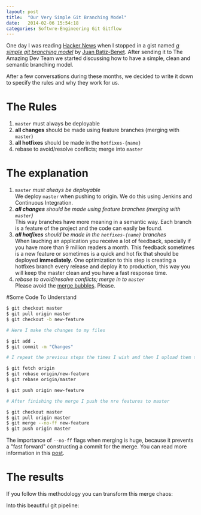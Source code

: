 ```yaml
---
layout: post
title:  "Our Very Simple Git Branching Model"
date:   2014-02-06 15:54:18
categories: Softwre-Engineering Git Gitflow
---
```


One day I was reading [Hacker News][hn] when I stopped in a gist named _[a simple git branching model][article]_ by [Juan Batiz-Benet][jbenet]. After sending it to The Amazing Dev Team we started discussing how to have a simple, clean and semantic branching model.

After a few conversations during these months, we decided to write it down to specify the rules and why they work for us.

# The Rules
1. `master` must always be deployable
1. **all changes** should be made using feature branches (merging with `master`)
1. **all hotfixes** should be made in the `hotfixes-{name}`
1. rebase to avoid/resolve conflicts; merge into `master`

# The explanation
1. `master` _must always be deployable_<br /> 
We deploy `master` when pushing to origin. We do this using Jenkins and Continuous Integration.
1. _**all changes** should be made using feature branches (merging with `master`)_<br /> 
This way branches have more meaning in a semantic way. Each branch is a feature of the project and the code can easily be found.
1. _**all hotfixes** should be made in the `hotfixes-{name}` branches_<br />
When lauching an application you receive a lot of feedback, specially if you have more than 9 million readers a month. This feedback sometimes is a new feature or sometimes is a quick and hot fix that should be deployed **immediately**. One optimization to this step is creating a hotfixes branch every release and deploy it to production, this way you will keep the master clean and you have a fast response time.
1. _rebase to avoid/resolve conflicts; merge in to `master`_</br>
Please avoid the [merge bubbles][merge-bubles]. Please.

#Some Code To Understand
```bash
$ git checkout master
$ git pull origin master
$ git checkout -b new-feature

# Here I make the changes to my files

$ git add .
$ git commit -m "Changes"

# I repeat the previous steps the times I wish and then I upload them to the repository

$ git fetch origin
$ git rebase origin/new-feature
$ git rebase origin/master

$ git push origin new-feature

# After finishing the merge I push the nre features to master

$ git checkout master
$ git pull origin master
$ git merge --no-ff new-feature
$ git push origin master
```

The importance of `--no-ff` flags when merging is huge, because it prevents a "fast forward" constructing a commit for the merge. You can read more information in this [post][so-no-ff].

# The results

If you follow this methodology you can transform this merge chaos:

Into this beautiful git pipeline:

[hn]: https://news.ycombinator.com/
[article]: https://gist.github.com/jbenet/ee6c9ac48068889b0912
[jbenet]: https://gist.github.com/jbenet
[merge-bubles]: https://gist.github.com/jbenet/ee6c9ac48068889b0912#wont-git-merge---no-ff-generate-merge-bubbles
[so-no-ff]: http://stackoverflow.com/questions/9069061/what-is-the-difference-between-git-merge-and-git-merge-no-ff